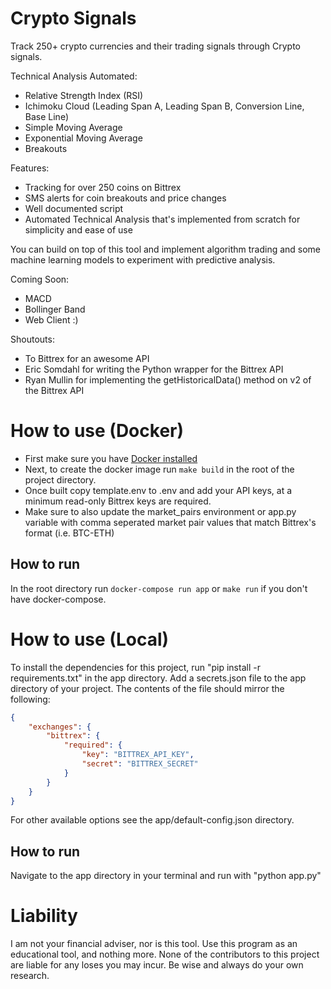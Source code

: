# Crypto Signals

Track 250+ crypto currencies and their trading signals through Crypto signals.

Technical Analysis Automated:
* Relative Strength Index (RSI)
* Ichimoku Cloud (Leading Span A, Leading Span B, Conversion Line, Base Line)
* Simple Moving Average
* Exponential Moving Average
* Breakouts

Features:
* Tracking for over 250 coins on Bittrex
* SMS alerts for coin breakouts and price changes
* Well documented script
* Automated Technical Analysis that's implemented from scratch for simplicity and ease of use

You can build on top of this tool and implement algorithm trading and some machine learning models to experiment with predictive analysis.

Coming Soon:
* MACD
* Bollinger Band
* Web Client :)


Shoutouts:
* To Bittrex for an awesome API
* Eric Somdahl for writing the Python wrapper for the Bittrex API
* Ryan Mullin for implementing the getHistoricalData() method on v2 of the Bittrex API

# How to use (Docker)
* First make sure you have [Docker installed](https://docs.docker.com/engine/installation/)
* Next, to create the docker image run `make build` in the root of the project directory.
* Once built copy template.env to .env and add your API keys, at a minimum read-only Bittrex keys are required.
* Make sure to also update the market\_pairs environment or app.py variable with comma seperated market pair values that match Bittrex's format (i.e. BTC-ETH)

## How to run
In the root directory run `docker-compose run app` or `make run` if you don't have docker-compose.

# How to use (Local)
To install the dependencies for this project, run "pip install -r requirements.txt" in the app directory.
Add a secrets.json file to the app directory of your project.
The contents of the file should mirror the following:

```json
{
    "exchanges": {
        "bittrex": {
            "required": {
                "key": "BITTREX_API_KEY",
                "secret": "BITTREX_SECRET"
            }
        }
    }
}
```

For other available options see the app/default-config.json directory.

## How to run
Navigate to the app directory in your terminal and run with "python app.py"

# Liability
I am not your financial adviser, nor is this tool. Use this program as an educational tool, and nothing more. None of the contributors to this project are liable for any loses you may incur. Be wise and always do your own research.
